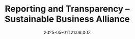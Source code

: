 ---
title: Reporting and Transparency – Sustainable Business Alliance
linkTitle: Reporting and Transparency – Sustainable Business Alliance
date: '2025-05-01T21:06:00Z'
weight: 1
description: The goal is to ensure transparent reporting on sustainability, including
  annual disclosures of financial, social, and environmental performance, verified
  by independent sources. A discussion board is available for sharing challenges and
  insights.
draft: false
ref: reporting-and-transparency--sustainable-business-alliance
---